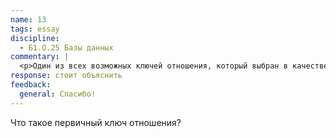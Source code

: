 ```yaml
---
name: 13
tags: essay
discipline:
  - Б1.О.25 Базы данных
commentary: |
  <p>Один из всех возможных ключей отношения, который выбран в качестве главного, называют первичным ключом отношения.</p>
response: стоит объяснить
feedback:
  general: Cпасибо!
---
```


Что такое первичный ключ отношения?